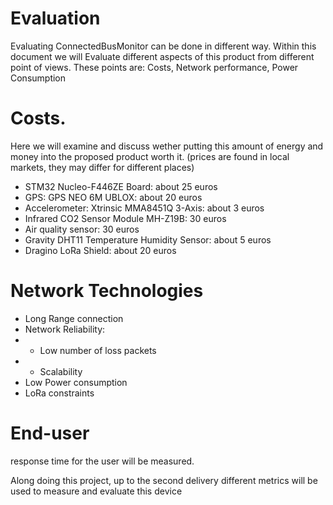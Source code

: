# Evaluation
Evaluating ConnectedBusMonitor can be done in different way. Within this document we will Evaluate different aspects of this product from different point of views. These points are: Costs, Network performance, Power Consumption

# **Costs**. 
Here we will examine and discuss wether putting this amount of energy and money into the proposed product worth it. (prices are found in local markets, they may differ for different places)
- STM32 Nucleo-F446ZE Board: about 25 euros
- GPS: GPS NEO 6M UBLOX: about 20 euros
- Accelerometer: Xtrinsic MMA8451Q 3-Axis: about 3 euros
- Infrared CO2 Sensor Module MH-Z19B: 30 euros
- Air quality sensor: 30 euros
- Gravity DHT11 Temperature Humidity Sensor: about 5 euros
- Dragino LoRa Shield: about 20 euros


# **Network Technologies**
- Long Range connection
- Network Reliability:
- - Low number of loss packets
- - Scalability
- Low Power consumption
- LoRa constraints

# End-user 
response time for the user will be measured. 

Along doing this project, up to the second delivery different metrics will be used to measure and evaluate this device
